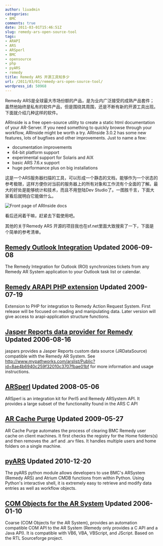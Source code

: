 ```yaml
---
author: liuadmin
categories:
- BMC
comments: true
date: 2011-03-01T15:46:51Z
slug: remedy-ars-open-source-tool
tags:
- ARAPI
- ARS
- ARSperl
- BMC
- opensource
- php
- pyARS
- remedy
title: Remedy ARS 开源工具知多少
url: /2011/03/01/remedy-ars-open-source-tool/
wordpress_id: 50968
---
```


Remedy ARS是全球最大市场份额的产品，是为业内广泛接受的成熟产品套件；虽然他始终是私有的软件产品，但是围绕其周围，还是不断有新的开源工具出现。下面就介绍几种这样的软件。

ARInside is a  free open-source utility to create a static html documentation of your  AR-Server. If you need something to quickly browse through your workflow,  ARInside might be worth a try.
ARInside 3.0.2 has  some new features, lots of bugfixes and other  improvements.
Just to name a few:
- documentation improvements
- 64-bit platform support
- experimental support for Solaris and AIX
- basic ARS 7.6.x support
- huge performance plus on big installations

这是一个ARS服务器扫描的工具，可以形成一个静态的文档，能够作为一个状态的参考极限，这样方便你对当前的服务器上的所有对象和工作流有个全面的了解。最大的好处是能够统计和技术，而且不用登陆Dev Studio了。一图胜千言，下面大家看后就明白它能做什么。

![Front page of ARInside docs ](http://arinside.org/screenshots/1?format=raw)

看后还闲着干嘛，赶紧去下载使用吧。

其他的关于Remedy ARS 开源的项目我也在sf.net里面大致搜索了一下，下面是个简单的参考清单。


## [Remedy Outlook Integration](http://sourceforge.net/projects/roi/) Updated 2006-09-08


The Remedy Integration for Outlook (ROI) synchronizes tickets from any  Remedy AR System application to your Outlook task list or calendar.


## [Remedy ARAPI PHP extension](http://sourceforge.net/projects/php-arapi/) Updated 2009-07-19


Extension to PHP for integration to Remedy Action Request System. First  release will be focused on reading and manipulating data. Later version  will give access to arapi-application structure functions.


## [Jasper Reports data provider for Remedy](http://sourceforge.net/projects/jaspars/) Updated 2006-08-16


jaspars provides a Jasper Reports custom data source (JRDataSource)  compatible with the Remedy AR System. See  http://www.mypathworks.com/arslist/Public?id=8ae4b6940c259f32010c3707fbae01bf  for more information and usage instructions.


## [ARSperl](http://sourceforge.net/projects/arsperl/) Updated 2008-05-06


ARSperl is an integration kit for Perl5 and Remedy ARSystem API. It  provides a large subset of the functionality found in the ARS C API


## [AR Cache Purge](http://sourceforge.net/projects/arcachepurge/) Updated 2009-05-27


AR Cache Purge automates the process of clearing BMC Remedy user cache  on client machines. It first checks the registry for the Home folders(s)  and then removes the .arf and .arv files. It handles multiple users and  home folders on a single machine.


## [pyARS](http://sourceforge.net/projects/pyars/) Updated 2010-12-20


The pyARS python module allows developers to use BMC's ARSystem (Remedy  ARS) and Atrium CMDB functions from within Python. Using Python's  interactive shell, it is extremely easy to retrieve and modify data  entries as well as workflow objects.


## [COM Objects for the AR System](http://sourceforge.net/projects/coarse/) Updated 2006-01-10


Coarse (COM Objects for the AR System), provides an automation  compatible COM API to the AR System (Remedy only provides a C API and a  Java API).  It is compatible with VB6, VBA, VBScript, and JScript.   Based on the RTL Sourceforge project.


